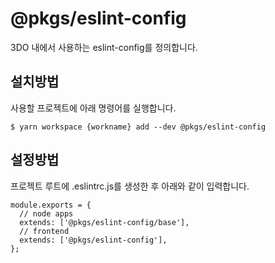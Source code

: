 # @pkgs/eslint-config

3DO 내에서 사용하는 eslint-config를 정의합니다.

## 설치방법

사용할 프로젝트에 아래 명령어를 실행합니다.
```
$ yarn workspace {workname} add --dev @pkgs/eslint-config
```

## 설정방법

프로젝트 루트에 .eslintrc.js를 생성한 후 아래와 같이 입력합니다.

```
module.exports = {
  // node apps
  extends: ['@pkgs/eslint-config/base'],
  // frontend
  extends: ['@pkgs/eslint-config'],
};
```
